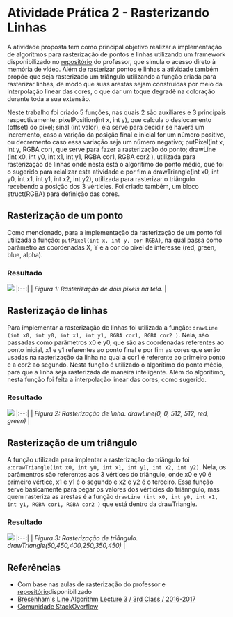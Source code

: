 # Atividade Prática 2 - Rasterizando Linhas

<p>A atividade proposta tem como principal objetivo realizar a implementação de algorítmos para rasterização de pontos e linhas utilizando um framework disponibilizado no <a href="https://github.com/capagot/icg/tree/master/mygl_framework">repositório</a> do professor, que simula o acesso direto à memória de vídeo. Além de rasterizar pontos e linhas a atividade também propõe que seja rasterizado um triângulo utilizando a função criada para rasterizar linhas, de modo que suas arestas sejam construídas por meio da interpolação linear das cores, o que dar um toque degradê na coloração durante toda a sua extensão. </p>

<p>Neste trabalho foi criado 5 funções, nas quais 2 são auxiliares e 3 principais respectivamente: pixelPosition(int x, int y), que calcula o deslocamento (offset) do pixel; sinal (int valor), ela serve para decidir se haverá um incremento, caso a varição da posição final e inicial for um número positivo, ou decremento  caso essa variação seja um número negativo; putPixel(int x, int y, RGBA cor), que serve para fazer a rasterização do ponto; drawLine (int x0, int y0, int x1, int y1, RGBA cor1, RGBA cor2 ), utilizada para rasterização de linhas onde nesta está o algorítimo do ponto médio, que foi o sugerido para relalizar esta atividade e por fim a drawTriangle(int x0, int y0, int x1, int y1, int x2, int y2), utilizada para rasterizar o triângulo recebendo a posição dos 3 vérticies. Foi criado também, um bloco struct(RGBA) para definição das cores.</p>

## Rasterização de um ponto

Como mencionado, para a implementação da rasterização de um ponto foi utilizada a função:
`putPixel(int x, int y, cor RGBA)`, na qual passa como parâmetro as coordenadas X, Y e a cor do pixel de interesse (red, green, blue, alpha). 

### Resultado

![](https://github.com/andersonleitee/ICG/blob/@and/alterando-relatorio/Atividade_02/02_mygl_framework/prints/Pontos.png?raw=true) 
|:--:| 
| *Figura 1: Rasterização de dois pixels na tela.* |

## Rasterização de linhas

Para implementar a rasterização de linhas foi utilizada a função: `drawLine (int x0, int y0, int x1, int y1, RGBA cor1, RGBA cor2 )`. Nela, são passadas como parâmetros x0 e y0, que são as coordenadas referentes ao ponto inicial, x1 e y1 referentes ao ponto final e por fim as cores que serão usadas na rasterização da linha na qual a cor1 é referente ao primeiro ponto e a cor2 ao segundo. Nesta função é utilizado o algorítimo do ponto médio, para que a linha seja rasterizada de maneira inteligente. Além do algorítimo, nesta função foi feita a interpolação linear das cores, como sugerido. 

### Resultado


![](https://github.com/andersonleitee/ICG/blob/@and/alterando-relatorio/Atividade_02/02_mygl_framework/prints/LInhaa.png?raw=true) 
|:--:| 
| *Figura 2: Rasterização de linha. drawLine(0, 0, 512, 512, red, green)* |

## Rasterização de um triângulo

A função utilizada para implentar a rasterização do triângulo foi a:`drawTriangle(int x0, int y0, int x1, int y1, int x2, int y2)`. Nela, os parâmentros são referentes aos 3 vértices do triângulo, onde x0 e y0 é primeiro vértice, x1 e y1 é o segundo e x2 e y2 é o terceiro. Essa função serve basicamente para pegar os valores dos vérticies do triânngulo, mas quem rasteriza as arestas é a função `drawLine (int x0, int y0, int x1, int y1, RGBA cor1, RGBA cor2 )` que está dentro da drawTriangle.

### Resultado



![](https://github.com/andersonleitee/ICG/blob/@and/alterando-relatorio/Atividade_02/02_mygl_framework/prints/trangle.png?raw=true) 
|:--:| 
| *Figura 3: Rasterização de triângulo. drawTriangle(50,450,400,250,350,450)* |

## Referências
- Com base nas aulas de rasterização do professor e <a href="https://github.com/capagot/icg/tree/master/mygl_framework">repositório</a>disponibilizado
- <a href= "http://www.uobabylon.edu.iq/eprints/publication_2_22893_6215.pdf">Bresenham's Line Algorithm Lecture 3 / 3rd Class / 2016-2017 </a>
- <a href="https://stackoverflow.com/">Comunidade StackOverflow</a>
